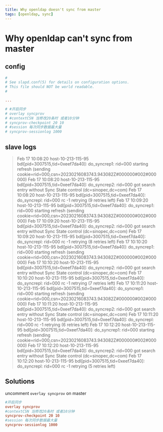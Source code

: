 ```yaml
---
title: Why openldap doesn't sync from master
tags: [openldap, sync]
---
```


# Why openldap can't sync from master 

## config

```conf
#
# See slapd.conf(5) for details on configuration options.
# This file should NOT be world readable.
#

...

# #开启同步
# overlay syncprov
# #contextCSN 当修改20条时 或者10分钟
# syncprov-checkpoint 20 10
# #session 每次同步数据最大量
# syncprov-sessionlog 1000
```

## slave logs

>Feb 17 10:08:20 host-10-213-115-95 bdl[pid=3007515,tid=0xeef7da40]: do_syncrep1: rid=000 starting refresh (sending cookie=rid=000,csn=20230216083743.943082Z#000000#002#000000)
>Feb 17 10:08:20 host-10-213-115-95 bdl[pid=3007515,tid=0xeef7da40]: do_syncrep2: rid=000 got search entry without Sync State control (dc=sinopec,dc=com)
>Feb 17 10:08:20 host-10-213-115-95 bdl[pid=3007515,tid=0xeef7da40]: do_syncrepl: rid=000 rc -1 retrying (9 retries left)
>Feb 17 10:09:20 host-10-213-115-95 bdl[pid=3007515,tid=0xeef7da40]: do_syncrep1: rid=000 starting refresh (sending cookie=rid=000,csn=20230216083743.943082Z#000000#002#000000)
>Feb 17 10:09:20 host-10-213-115-95 bdl[pid=3007515,tid=0xeef7da40]: do_syncrep2: rid=000 got search entry without Sync State control (dc=sinopec,dc=com)
>Feb 17 10:09:20 host-10-213-115-95 bdl[pid=3007515,tid=0xeef7da40]: do_syncrepl: rid=000 rc -1 retrying (8 retries left)
>Feb 17 10:10:20 host-10-213-115-95 bdl[pid=3007515,tid=0xeef7da40]: do_syncrep1: rid=000 starting refresh (sending cookie=rid=000,csn=20230216083743.943082Z#000000#002#000000)
>Feb 17 10:10:20 host-10-213-115-95 bdl[pid=3007515,tid=0xeef7da40]: do_syncrep2: rid=000 got search entry without Sync State control (dc=sinopec,dc=com)
>Feb 17 10:10:20 host-10-213-115-95 bdl[pid=3007515,tid=0xeef7da40]: do_syncrepl: rid=000 rc -1 retrying (7 retries left)
>Feb 17 10:11:20 host-10-213-115-95 bdl[pid=3007515,tid=0xeef7da40]: do_syncrep1: rid=000 starting refresh (sending cookie=rid=000,csn=20230216083743.943082Z#000000#002#000000)
>Feb 17 10:11:20 host-10-213-115-95 bdl[pid=3007515,tid=0xeef7da40]: do_syncrep2: rid=000 got search entry without Sync State control (dc=sinopec,dc=com)
>Feb 17 10:11:20 host-10-213-115-95 bdl[pid=3007515,tid=0xeef7da40]: do_syncrepl: rid=000 rc -1 retrying (6 retries left)
>Feb 17 10:12:20 host-10-213-115-95 bdl[pid=3007515,tid=0xeef7da40]: do_syncrep1: rid=000 starting refresh (sending cookie=rid=000,csn=20230216083743.943082Z#000000#002#000000)
>Feb 17 10:12:20 host-10-213-115-95 bdl[pid=3007515,tid=0xeef7da40]: do_syncrep2: rid=000 got search entry without Sync State control (dc=sinopec,dc=com)
>Feb 17 10:12:20 host-10-213-115-95 bdl[pid=3007515,tid=0xeef7da40]: do_syncrepl: rid=000 rc -1 retrying (5 retries left)

## Solutions

uncomment `overlay syncprov` on master 

```conf
#开启同步
overlay syncprov
#contextCSN 当修改20条时 或者10分钟
syncprov-checkpoint 20 10
#session 每次同步数据最大量
syncprov-sessionlog 1000
```
